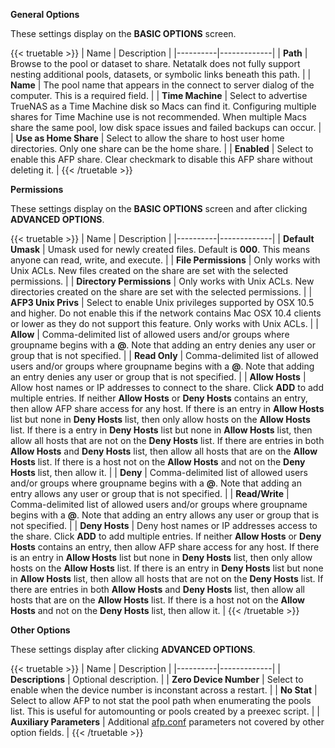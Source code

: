 &NewLine;
**General Options**

These settings display on the **BASIC OPTIONS** screen.

{{< truetable >}}
| Name | Description |
|----------|-------------|
| **Path** | Browse to the pool or dataset to share. Netatalk does not fully support nesting additional pools, datasets, or symbolic links beneath this path. |
| **Name** | The pool name that appears in the connect to server dialog of the computer. This is a required field. |
| **Time Machine** | Select to advertise TrueNAS as a Time Machine disk so Macs can find it. Configuring multiple shares for Time Machine use is not recommended. When multiple Macs share the same pool, low disk space issues and failed backups can occur. |
| **Use as Home Share** | Select to allow the share to host user home directories. Only one share can be the home share. |
| **Enabled** | Select to enable this AFP share. Clear checkmark to disable this AFP share without deleting it. |
{{< /truetable >}}

**Permissions**

These settings display on the **BASIC OPTIONS** screen and after clicking **ADVANCED OPTIONS**.

{{< truetable >}}
| Name | Description |
|----------|-------------|
| **Default Umask** | Umask used for newly created files. Default is **000**. This means anyone can read, write, and execute. |
| **File Permissions** | Only works with Unix ACLs. New files created on the share are set with the selected permissions. |
| **Directory Permissions** | Only works with Unix ACLs. New directories created on the share are set with the selected permissions. |
| **AFP3 Unix Privs** | Select to enable Unix privileges supported by OSX 10.5 and higher. Do not enable this if the network contains Mac OSX 10.4 clients or lower as they do not support this feature. Only works with Unix ACLs. |
| **Allow** | Comma-delimited list of allowed users and/or groups where groupname begins with a **@**. Note that adding an entry denies any user or group that is not specified. |
| **Read Only** | Comma-delimited list of allowed users and/or groups where groupname begins with a **@**. Note that adding an entry denies any user or group that is not specified. |
| **Allow Hosts** | Allow host names or IP addresses to connect to the share. Click **ADD** to add multiple entries. If neither **Allow Hosts** or **Deny Hosts** contains an entry, then allow AFP share access for any host. If there is an entry in **Allow Hosts** list but none in **Deny Hosts** list, then only allow hosts on the **Allow Hosts** list. If there is a entry in **Deny Hosts** list but none in **Allow Hosts** list, then allow all hosts that are not on the **Deny Hosts** list. If there are entries in both **Allow Hosts** and **Deny Hosts** list, then allow all hosts that are on the **Allow Hosts** list. If there is a host not on the **Allow Hosts** and not on the **Deny Hosts** list, then allow it. |
| **Deny** | Comma-delimited list of allowed users and/or groups where groupname begins with a **@**. Note that adding an entry allows any user or group that is not specified. |
| **Read/Write** | Comma-delimited list of allowed users and/or groups where groupname begins with a **@**. Note that adding an entry allows any user or group that is not specified. |
| **Deny Hosts** | Deny host names or IP addresses access to the share. Click **ADD** to add multiple entries. If neither **Allow Hosts** or **Deny Hosts** contains an entry, then allow AFP share access for any host. If there is an entry in **Allow Hosts** list but none in **Deny Hosts** list, then only allow hosts on the **Allow Hosts** list. If there is an entry in **Deny Hosts** list but none in **Allow Hosts** list, then allow all hosts that are not on the **Deny Hosts** list. If there are entries in both **Allow Hosts** and **Deny Hosts** list, then allow all hosts that are on the **Allow Hosts** list. If there is a host not on the **Allow Hosts** and not on the **Deny Hosts** list, then allow it. |
{{< /truetable >}}

**Other Options**

These settings display after clicking **ADVANCED OPTIONS**.

{{< truetable >}}
| Name | Description |
|----------|-------------|
| **Descriptions** | Optional description. |
| **Zero Device Number** | Select to enable when the device number is inconstant across a restart. |
| **No Stat** | Select to allow AFP to not stat the pool path when enumerating the pools list. This is useful for automounting or pools created by a preexec script. |
| **Auxiliary Parameters** | Additional [afp.conf](https://netatalk.sourceforge.net/3.1/htmldocs/afp.conf.5.html) parameters not covered by other option fields. |
{{< /truetable >}}
